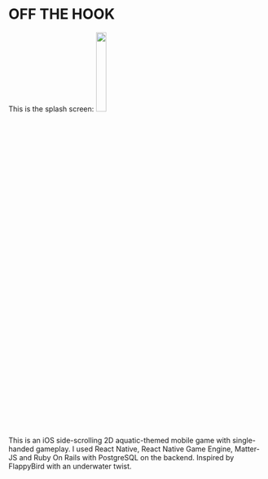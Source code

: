 
# OFF THE HOOK

This is the splash screen: <img src="https://github.com/elzbyfar/off-the-hook-client-side-update/blob/master/App/assets/img/title-screen.gif" width="20%"/>

This is an iOS side-scrolling 2D aquatic-themed mobile game with single-handed gameplay. I used React Native, React Native Game Engine, Matter-JS and Ruby On Rails with PostgreSQL on the backend. Inspired by FlappyBird with an underwater twist.
